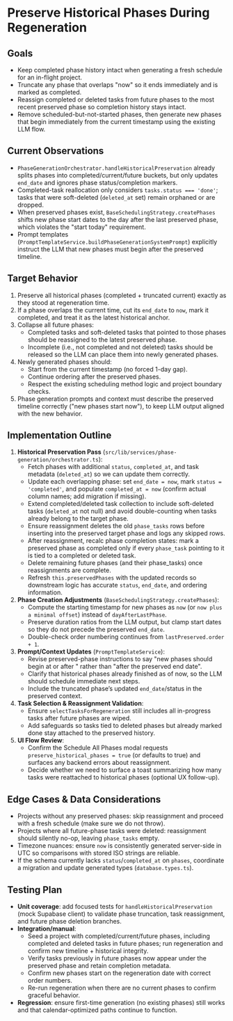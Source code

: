 # Preserve Historical Phases During Regeneration

## Goals

- Keep completed phase history intact when generating a fresh schedule for an in-flight project.
- Truncate any phase that overlaps "now" so it ends immediately and is marked as completed.
- Reassign completed or deleted tasks from future phases to the most recent preserved phase so completion history stays intact.
- Remove scheduled-but-not-started phases, then generate new phases that begin immediately from the current timestamp using the existing LLM flow.

## Current Observations

- `PhaseGenerationOrchestrator.handleHistoricalPreservation` already splits phases into completed/current/future buckets, but only updates `end_date` and ignores phase status/completion markers.
- Completed-task reallocation only considers `tasks.status === 'done'`; tasks that were soft-deleted (`deleted_at` set) remain orphaned or are dropped.
- When preserved phases exist, `BaseSchedulingStrategy.createPhases` shifts new phase start dates to the day after the last preserved phase, which violates the "start today" requirement.
- Prompt templates (`PromptTemplateService.buildPhaseGenerationSystemPrompt`) explicitly instruct the LLM that new phases must begin after the preserved timeline.

## Target Behavior

1. Preserve all historical phases (completed + truncated current) exactly as they stood at regeneration time.
2. If a phase overlaps the current time, cut its `end_date` to `now`, mark it completed, and treat it as the latest historical anchor.
3. Collapse all future phases:
    - Completed tasks and soft-deleted tasks that pointed to those phases should be reassigned to the latest preserved phase.
    - Incomplete (i.e., not completed and not deleted) tasks should be released so the LLM can place them into newly generated phases.
4. Newly generated phases should:
    - Start from the current timestamp (no forced 1-day gap).
    - Continue ordering after the preserved phases.
    - Respect the existing scheduling method logic and project boundary checks.
5. Phase generation prompts and context must describe the preserved timeline correctly ("new phases start now"), to keep LLM output aligned with the new behavior.

## Implementation Outline

1. **Historical Preservation Pass** (`src/lib/services/phase-generation/orchestrator.ts`):
    - Fetch phases with additional `status`, `completed_at`, and task metadata (`deleted_at`) so we can update them correctly.
    - Update each overlapping phase: set `end_date = now`, mark `status = 'completed'`, and populate `completed_at = now` (confirm actual column names; add migration if missing).
    - Extend completed/deleted task collection to include soft-deleted tasks (`deleted_at` not null) and avoid double-counting when tasks already belong to the target phase.
    - Ensure reassignment deletes the old `phase_tasks` rows before inserting into the preserved target phase and logs any skipped rows.
    - After reassignment, recalc phase completion states: mark a preserved phase as completed only if every `phase_task` pointing to it is tied to a completed or deleted task.
    - Delete remaining future phases (and their phase_tasks) once reassignments are complete.
    - Refresh `this.preservedPhases` with the updated records so downstream logic has accurate `status`, `end_date`, and ordering information.
2. **Phase Creation Adjustments** (`BaseSchedulingStrategy.createPhases`):
    - Compute the starting timestamp for new phases as `now` (or `now plus a minimal offset`) instead of `dayAfterLastPhase`.
    - Preserve duration ratios from the LLM output, but clamp start dates so they do not precede the preserved `end_date`.
    - Double-check order numbering continues from `lastPreserved.order + 1`.
3. **Prompt/Context Updates** (`PromptTemplateService`):
    - Revise preserved-phase instructions to say "new phases should begin at or after <current timestamp>" rather than "after the preserved end date".
    - Clarify that historical phases already finished as of now, so the LLM should schedule immediate next steps.
    - Include the truncated phase’s updated `end_date`/status in the preserved context.
4. **Task Selection & Reassignment Validation**:
    - Ensure `selectTasksForRegeneration` still includes all in-progress tasks after future phases are wiped.
    - Add safeguards so tasks tied to deleted phases but already marked done stay attached to the preserved history.
5. **UI Flow Review**:
    - Confirm the Schedule All Phases modal requests `preserve_historical_phases = true` (or defaults to true) and surfaces any backend errors about reassignment.
    - Decide whether we need to surface a toast summarizing how many tasks were reattached to historical phases (optional UX follow-up).

## Edge Cases & Data Considerations

- Projects without any preserved phases: skip reassignment and proceed with a fresh schedule (make sure we do not throw).
- Projects where all future-phase tasks were deleted: reassignment should silently no-op, leaving `phase_tasks` empty.
- Timezone nuances: ensure `now` is consistently generated server-side in UTC so comparisons with stored ISO strings are reliable.
- If the schema currently lacks `status`/`completed_at` on `phases`, coordinate a migration and update generated types (`database.types.ts`).

## Testing Plan

- **Unit coverage**: add focused tests for `handleHistoricalPreservation` (mock Supabase client) to validate phase truncation, task reassignment, and future phase deletion branches.
- **Integration/manual**:
    - Seed a project with completed/current/future phases, including completed and deleted tasks in future phases; run regeneration and confirm new timeline + historical integrity.
    - Verify tasks previously in future phases now appear under the preserved phase and retain completion metadata.
    - Confirm new phases start on the regeneration date with correct order numbers.
    - Re-run regeneration when there are no current phases to confirm graceful behavior.
- **Regression**: ensure first-time generation (no existing phases) still works and that calendar-optimized paths continue to function.
